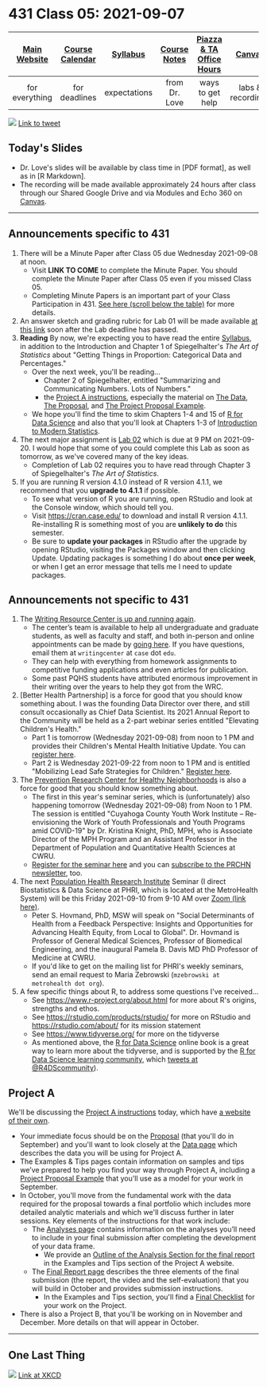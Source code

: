 # 431 Class 05: 2021-09-07

[Main Website](https://thomaselove.github.io/431/) | [Course Calendar](https://thomaselove.github.io/431/calendar.html) | [Syllabus](https://thomaselove.github.io/431-2021-syllabus/) | [Course Notes](https://thomaselove.github.io/431-notes/) | [Piazza & TA Office Hours](https://thomaselove.github.io/431/contact.html) | [Canvas](https://canvas.case.edu) | [Data and Code](https://github.com/THOMASELOVE/431-data)
:-----------: | :--------------: | :----------: | :---------: | :-------------: | :-----------: | :------------:
for everything | for deadlines | expectations | from Dr. Love | ways to get help | labs & recordings | for downloads

![](https://github.com/THOMASELOVE/431-2021/blob/main/classes/class05/images/lukito_2020-09-07.PNG) [Link to tweet](https://twitter.com/JosephineLukito/status/1303081582492889088)


## Today's Slides

- Dr. Love's slides will be available by class time in [PDF format], as well as in [R Markdown].
- The recording will be made available approximately 24 hours after class through our Shared Google Drive and via Modules and Echo 360 on [Canvas](https://canvas.case.edu).

--------

## Announcements specific to 431

1. There will be a Minute Paper after Class 05 due Wednesday 2021-09-08 at noon. 
    - Visit **LINK TO COME** to complete the Minute Paper. You should complete the Minute Paper after Class 05 even if you missed Class 05.
    - Completing Minute Papers is an important part of your Class Participation in 431. [See here (scroll below the table)](https://github.com/THOMASELOVE/431-2021/tree/main/minutepapers#upcoming-minute-papers) for more details.
2. An answer sketch and grading rubric for Lab 01 will be made available [at this link](https://github.com/THOMASELOVE/431-2021/blob/main/labs/lab01/README.md#after-the-lab) soon after the Lab deadline has passed.
3. **Reading** By now, we're expecting you to have read the entire [Syllabus](https://thomaselove.github.io/431-2021-syllabus/), in addition to the Introduction and Chapter 1 of Spiegelhalter's *The Art of Statistics* about "Getting Things in Proportion: Categorical Data and Percentages."
    - Over the next week, you'll be reading...
        - Chapter 2 of Spiegelhalter, entitled "Summarizing and Communicating Numbers. Lots of Numbers."
        - the [Project A instructions](https://thomaselove.github.io/431-2021-projectA/), especially the material on [The Data](https://thomaselove.github.io/431-2021-projectA/data.html), [The Proposal](https://thomaselove.github.io/431-2021-projectA/proposal.html), and [The Project Proposal Example](https://thomaselove.github.io/431-2021-projectA/exampleA.html).
    - We hope you'll find the time to skim Chapters 1-4 and 15 of [R for Data Science](https://r4ds.had.co.nz/) and also that you'll look at Chapters 1-3 of [Introduction to Modern Statistics](https://openintro-ims.netlify.app/).
4. The next major assignment is [Lab 02](https://github.com/THOMASELOVE/431-2021/tree/main/labs) which is due at 9 PM on 2021-09-20. I would hope that some of you could complete this Lab as soon as tomorrow, as we've covered many of the key ideas. 
    - Completion of Lab 02 requires you to have read through Chapter 3 of Spiegelhalter's *The Art of Statistics*.
5. If you are running R version 4.1.0 instead of R version 4.1.1, we recommend that you **upgrade to 4.1.1** if possible. 
    - To see what version of R you are running, open RStudio and look at the Console window, which should tell you.
    - Visit https://cran.case.edu/ to download and install R version 4.1.1. Re-installing R is something most of you are **unlikely to do** this semester.
    - Be sure to **update your packages** in RStudio after the upgrade by opening RStudio, visiting the Packages window and then clicking Update. Updating packages is something I do about **once per week**, or when I get an error message that tells me I need to update packages.

## Announcements not specific to 431

1. The [Writing Resource Center is up and running again](https://thedaily.case.edu/get-assistance-from-the-writing-resource-center-2/). 
    - The center’s team is available to help all undergraduate and graduate students, as well as faculty and staff, and both in-person and online appointments can be made by [going here](https://case.mywconline.com/). If you have questions, email them at `writingcenter` at `case` dot `edu`.
    - They can help with everything from homework assignments to competitive funding applications and even articles for publication. 
    - Some past PQHS students have attributed enormous improvement in their writing over the years to help they got from the WRC. 
2. [Better Health Partnership] is a force for good that you should know something about. I was the founding Data Director over there, and still consult occasionally as Chief Data Scientist. Its 2021 Annual Report to the Community will be held as a 2-part webinar series entitled "Elevating Children's Health."
    - Part 1 is tomorrow (Wednesday 2021-09-08) from noon to 1 PM and provides their Children's Mental Health Initiative Update. You can [register here](https://r20.rs6.net/tn.jsp?f=001wI44T3NggUlGV2lkv4lAEAzgjD-QZeic9Fn6fki9MYO-5WvLv367mUvhPCB20QFi-SANFHwfjufPQoNQOkFsv68yiI0DZUrWi_vtNywnWqf7QDOTTmLBpipZErn2OsmlsXyixG5UfOmfHQwTjzaG_EmDsirr3eb2ok1EExs7zVS0XoJmlOuSmsoySTT-Afc3&c=nRCzNbAEwVaUeKas64IwfOXLMlVWhRpeDvyFDHmyY-kTr8-iHdVR6Q==&ch=DT2QQRgqkW35whWaj6ZINBVD6i5IhKIhTaPO12t_tz-0ywZJpvYQaA==).
    - Part 2 is Wednesday 2021-09-22 from noon to 1 PM and is entitled "Mobilizing Lead Safe Strategies for Children." [Register here](https://r20.rs6.net/tn.jsp?f=001wI44T3NggUlGV2lkv4lAEAzgjD-QZeic9Fn6fki9MYO-5WvLv367me7qHKfuzt77BMlUbYJqe2m0Sgf47y1vumU9uXvjMcPyeM42OGZF10WfzOz3iekdg_sltLwA3WHFHxgDrkrPbTdTpSbQI9WmbUUePY6unB86IHoCbkFziZ40nrRDe7OzD92OBg9iYgeZ&c=nRCzNbAEwVaUeKas64IwfOXLMlVWhRpeDvyFDHmyY-kTr8-iHdVR6Q==&ch=DT2QQRgqkW35whWaj6ZINBVD6i5IhKIhTaPO12t_tz-0ywZJpvYQaA==).
3. The [Prevention Research Center for Healthy Neighborhoods](https://prchn.org/) is also a force for good that you should know something about. 
    - The first in this year's seminar series, which is (unfortunately) also happening tomorrow (Wednesday 2021-09-08) from Noon to 1 PM. The session is entitled "Cuyahoga County Youth Work Institute – Re-envisioning the Work of Youth Professionals and Youth Programs amid COVID-19" by Dr. Kristina Knight, PhD, MPH, who is Associate Director of the MPH Program and an Assistant Professor in the Department of Population and Quantitative Health Sciences at CWRU.
    - [Register for the seminar here](https://prchn.org/seminar/) and you can [subscribe to the PRCHN newsletter](http://new.prchn.org/media-communications/), too. 
4. The next [Population Health Research Institute](https://www.metrohealth.org/population-health-research-institute) Seminar (I direct Biostatistics & Data Science at PHRI, which is located at the MetroHealth System) will be this Friday 2021-09-10 from 9-10 AM over [Zoom (link here)](https://cwru.zoom.us/j/94532328533?pwd=d3YvcGZ3VVpRbGRLUTdWVGJyb2paQT09).
    - Peter S. Hovmand, PhD, MSW will speak on "Social Determinants of Health from a Feedback Perspective: Insights and Opportunities for Advancing Health Equity, from Local to Global". Dr. Hovmand is Professor of General Medical Sciences, Professor of Biomedical Engineering, and the inaugural Pamela B. Davis MD PhD Professor of Medicine at CWRU.
    - If you'd like to get on the mailing list for PHRI's weekly seminars, send an email request to Maria Zebrowski (`mzebrowski at metrohealth dot org`).
5. A few specific things about R, to address some questions I've received...
    - See https://www.r-project.org/about.html for more about R's origins, strengths and ethos.
    - See https://rstudio.com/products/rstudio/ for more on RStudio and https://rstudio.com/about/ for its mission statement
    - See https://www.tidyverse.org/ for more on the tidyverse
    - As mentioned above, the [R for Data Science](https://r4ds.had.co.nz/) online book is a great way to learn more about the tidyverse, and is supported by the [R for Data Science learning community](https://www.rfordatasci.com/), which [tweets at @R4DScommunity](https://twitter.com/R4DScommunity)).

## Project A

We'll be discussing the [Project A instructions](https://thomaselove.github.io/431-2021-projectA/) today, which have [a website of their own](https://thomaselove.github.io/431-2021-projectA/). 

- Your immediate focus should be on the [Proposal](https://thomaselove.github.io/431-2021-projectA/proposal.html) (that you'll do in September) and you'll want to look closely at the [Data page](https://thomaselove.github.io/431-2021-projectA/data.html) which describes the data you will be using for Project A.
- The Examples & Tips pages contain information on samples and tips we’ve prepared to help you find your way through Project A, including a [Project Proposal Example](https://thomaselove.github.io/431-2021-projectA/exampleA.html) that you'll use as a model for your work in September.
- In October, you'll move from the fundamental work with the data required for the proposal towards a final portfolio which includes more detailed analytic materials and which we'll discuss further in later sessions. Key elements of the instructions for that work include:
    - The [Analyses page](https://thomaselove.github.io/431-2021-projectA/analyses.html) contains information on the analyses you’ll need to include in your final submission after completing the development of your data frame. 
        - We provide an [Outline of the Analysis Section for the final report](https://thomaselove.github.io/431-2021-projectA/exampleB.html) in the Examples and Tips section of the Project A website.
    - The [Final Report page](https://thomaselove.github.io/431-2021-projectA/final.html) describes the three elements of the final submission (the report, the video and the self-evaluation) that you will build in October and provides submission instructions. 
        - In the Examples and Tips section, you'll find a [Final Checklist](https://thomaselove.github.io/431-2021-projectA/check_final.html) for your work on the Project.
- There is also a Project B, that you'll be working on in November and December. More details on that will appear in October.

--------

## One Last Thing

![](https://imgs.xkcd.com/comics/iso_8601.png) [Link at XKCD](https://xkcd.com/1179)
